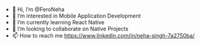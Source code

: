 - 👋 Hi, I’m @FeroNeha
- 👀 I’m interested in Mobile Application Development
- 🌱 I’m currently learning React Native
- 💞️ I’m looking to collaborate on Native Projects
- 📫 How to reach me https://www.linkedin.com/in/neha-singh-7a2750ba/

<!---
FeroNeha/FeroNeha is a ✨ special ✨ repository because its `README.md` (this file) appears on your GitHub profile.
You can click the Preview link to take a look at your changes.
--->
